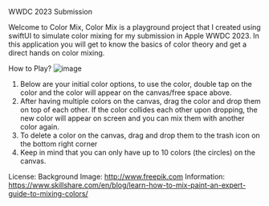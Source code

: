 WWDC 2023 Submission

Welcome to Color Mix,
Color Mix is a playground project that I created using swiftUI to simulate color mixing for my submission in Apple WWDC 2023. In this application you will get to know the basics of color theory and get a direct hands on color mixing.

How to Play?
![image](https://user-images.githubusercontent.com/92912847/233046279-158a2523-24b8-4824-be2a-780209447d08.png)

1. Below are your initial color options, to use the color, double tap on the color and the color will appear on the canvas/free space above.
2. After having multiple colors on the canvas, drag the color and drop them on top of each other. If the color collides each other upon dropping, the new color will appear on screen and you can mix them with another color again.
3. To delete a color on the canvas, drag and drop them to the trash icon on the bottom right corner
4. Keep in mind that you can only have up to 10 colors (the circles) on the canvas.

License:
Background Image: http://www.freepik.com
Information: https://www.skillshare.com/en/blog/learn-how-to-mix-paint-an-expert-guide-to-mixing-colors/ 
